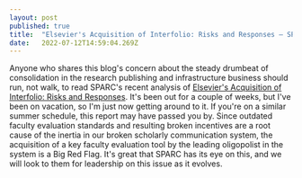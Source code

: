 ```yaml
---
layout: post 
published: true
title:  "Elsevier's Acquisition of Interfolio: Risks and Responses – SPARC" 
date:   2022-07-12T14:59:04.269Z 
---
```


Anyone who shares this blog's concern about the steady drumbeat of consolidation in the research publishing and infrastructure business should run, not walk, to read SPARC's recent analysis of [Elsevier's Acquisition of Interfolio: Risks and Responses](https://infrastructure.sparcopen.org/interfolio-acquisition). It's been out for a couple of weeks, but I've been on vacation, so I'm just now getting around to it. If you're on a similar summer schedule, this report may have passed you by. Since outdated faculty evaluation standards and resulting broken incentives are a root cause of the inertia in our broken scholarly communication system, the acquisition of a key faculty evaluation tool by the leading oligopolist in the system is a Big Red Flag. It's great that SPARC has its eye on this, and we will look to them for leadership on this issue as it evolves. 
